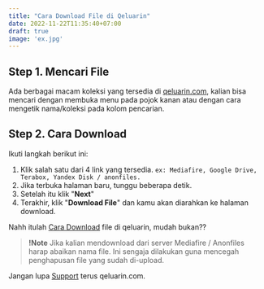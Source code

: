 ```yaml
---
title: "Cara Download File di Qeluarin"
date: 2022-11-22T11:35:40+07:00
draft: true
image: 'ex.jpg'
---
```


## Step 1. Mencari File

Ada berbagai macam koleksi yang tersedia di [qeluarin.com](/), kalian bisa mencari dengan membuka menu pada pojok kanan atau dengan cara mengetik nama/koleksi pada kolom pencarian.

## Step 2. Cara Download

Ikuti langkah berikut ini:

1. Klik salah satu dari 4 link yang tersedia. ```ex: Mediafire, Google Drive, Terabox, Yandex Disk / anonfiles.```
2. Jika terbuka halaman baru, tunggu beberapa detik.
3. Setelah itu klik "**Next**"
4. Terakhir, klik "**Download File**" dan kamu akan diarahkan ke halaman download.

Nahh itulah [Cara Download](/cara-download) file di qeluarin, mudah bukan??

> **!Note** Jika kalian mendownload dari server Mediafire / Anonfiles harap abaikan nama file. Ini sengaja dilakukan guna mencegah penghapusan file yang sudah di-upload.

Jangan lupa [Support](/support) terus qeluarin.com.